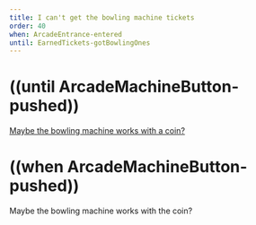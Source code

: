 ```yaml
---
title: I can't get the bowling machine tickets
order: 40
when: ArcadeEntrance-entered
until: EarnedTickets-gotBowlingOnes
---
```


# ((until ArcadeMachineButton-pushed))
[Maybe the bowling machine works with a coin?](get-coin)

# ((when ArcadeMachineButton-pushed))
Maybe the bowling machine works with the coin?
